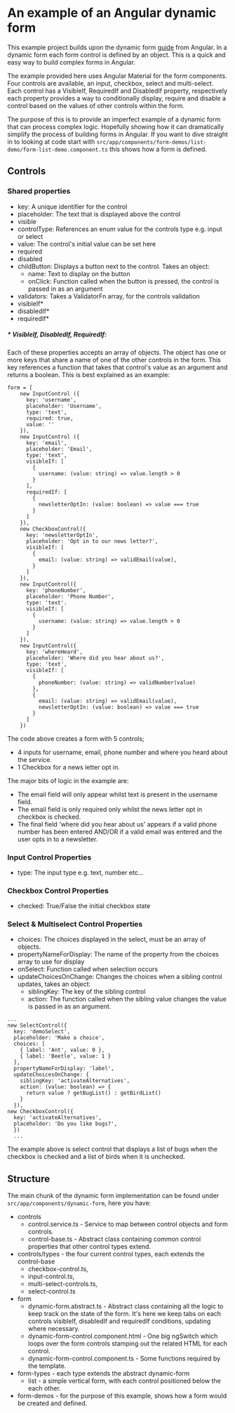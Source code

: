 # An example of an Angular dynamic form 
This example project builds upon the dynamic form [guide](https://angular.io/guide/dynamic-form) from Angular.
In a dynamic form each form control is defined by an object. This is a quick and easy way to build complex forms in Angular. 

The example provided here uses Angular Material for the form components. Four controls are available, an input, checkbox, select and multi-select.
Each control has a VisibleIf, RequiredIf and DisabledIf property, respectively each property provides a way to conditionally display, require and disable a control based on the values of other controls within the form. 

The purpose of this is to provide an imperfect example of
a dynamic form that can process complex logic. Hopefully showing how it can 
dramatically simplify the process
of building forms in Angular. If you want to dive straight in
to looking at code start with
`src/app/components/form-demos/list-demo/form-list-demo.component.ts`
this shows how a form is defined.

## Controls
### Shared properties
- key: A unique identifier for the control
- placeholder: The text that is displayed above the control
- visible
- controlType: References an enum value for the controls type e.g. input or select
- value: The control's initial value can be set here
- required
- disabled
- childButton: Displays a button next to the control. Takes an object:
  - name: Text to display on the button
  - onClick: Function called when the button is pressed, the control is 
  passed in as an argument  
- validators: Takes a ValidatorFn array, for the controls validation
- visibleIf*
- disabledIf*
- requiredIf*
##### * VisibleIf, DisabledIf, RequiredIf:
Each of these properties accepts an array of objects.
The object has one or more keys that share a name of one 
of the other controls in the form. This key references a function 
that takes that control's value as an argument and
returns a boolean. This is best explained as an example:
  
``` 
form = [
    new InputControl ({
      key: 'username',
      placeholder: 'Username',
      type: 'text',
      required: true,
      value: ''
    }),
    new InputControl ({
      key: 'email',
      placeholder: 'Email',
      type: 'text',
      visibleIf: [
        {
          username: (value: string) => value.length > 0
        }
      ],
      requiredIf: [
        {
          newsletterOptIn: (value: boolean) => value === true
        }
      ]
    }),
    new CheckboxControl({
      key: 'newsletterOptIn',
      placeholder: 'Opt in to our news letter?',
      visibleIf: [
        {
          email: (value: string) => validEmail(value),
        }
      ]
    }),
    new InputControl({
      key: 'phoneNumber',
      placeholder: 'Phone Number',
      type: 'text'.
      visibleIf: [
        {
          username: (value: string) => value.length > 0
        }
      ]
    }),
    new InputControl({
      key: 'whereHeard',
      placeholder: 'Where did you hear about us?',
      type: 'text',
      visibleIf: [
        {
          phoneNumber: (value: string) => validNumber(value)
        },
        {
          email: (value: string) => validEmail(value),
          newsletterOptIn: (value: boolean) => value === true
        }
      ]
    })    
```
The code above creates a form with 5 controls;
- 4 inputs for username, email, phone number and where you heard
about the service.
- 1 Checkbox for a news letter opt in.

The major bits of logic in the example are:
- The email field will only appear whilst text is present in the 
username field.  
- The email field is only required only whilst the news 
letter opt in checkbox is checked.
- The final field 'where did you hear about us' appears if a valid phone
number has been entered AND/OR if a valid email was entered and the user opts in to 
 a newsletter.
 
 ### Input Control Properties
 - type: The input type e.g. text, number etc...
 
 ### Checkbox Control Properties
 - checked: True/False the initial checkbox state
 
 ### Select & Multiselect Control Properties
 - choices: The choices displayed in the select, must be an array of objects.
 - propertyNameForDisplay: The name of the property from the choices array to use for display
 - onSelect: Function called when selection occurs
 - updateChoicesOnChange: Changes the choices when a sibling control updates,
 takes an object:
    - siblingKey: The key of the sibling control
    - action: The function called when the sibling value changes
    the value is passed in as an argument.
 
```
...
new SelectControl({
  key: 'demoSelect',
  placeholder: 'Make a choice',
  choices: [ 
    { label: 'Ant', value: 0 }, 
    { label: 'Beetle', value: 1 }
  ],
  propertyNameForDisplay: 'label',
  updateChoicesOnChange: {
    siblingKey: 'activateAlternatives',
    action: (value: boolean) => {
      return value ? getBugList() : getBirdList()
    }
  }),
new CheckboxControl({
  key: 'activateAlternatives',
  placeholder: 'Do you like bugs?',
  })
  ... 
```

The example above is select control that displays a list of
bugs when the checkbox is checked and a list of birds when it 
is unchecked.

## Structure
The main chunk of the dynamic form implementation 
can be found under `src/app/components/dynamic-form`, here you have:

- controls
  - control.service.ts - Service to map between control objects and form controls.
  - control-base.ts - Abstract class containing common 
  control properties that other control types extend.
- controls/types - the four current control types, each extends the control-base
  - checkbox-control.ts,
  - input-control.ts,
  - multi-select-controls.ts,
  - select-control.ts
- form
  - dynamic-form.abstract.ts - Abstract class containing all the logic to 
  keep track on the state of the form. It's here we keep 
  tabs on each controls visibleIf, disabledIf and requiredIf conditions,
  updating where necessary.
  - dynamic-form-control.component.html - One big ngSwitch which
  loops over the form controls stamping 
  out the related HTML for each control.
  - dynamic-form-control.component.ts - Some functions
  required by the template.
- form-types - each type extends the abstract dynamic-form
  - list - a simple vertical form, with each control positioned below the each other.
- form-demos - for the purpose of this example, shows
how a form would be created and defined.
